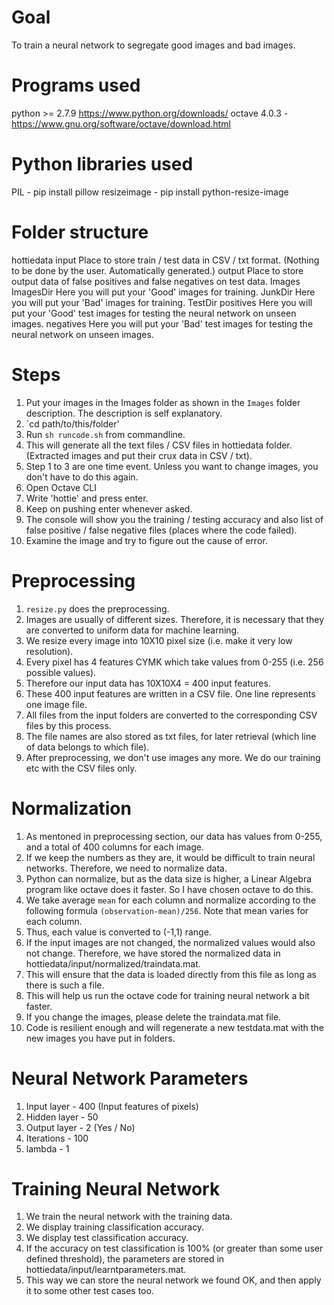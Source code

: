 # Goal
To train a neural network to segregate good images and bad images.

# Programs used
python >= 2.7.9 https://www.python.org/downloads/
octave 4.0.3 - https://www.gnu.org/software/octave/download.html

# Python libraries used
PIL - pip install pillow
resizeimage - pip install python-resize-image

# Folder structure
hottiedata
	input
		Place to store train / test data in CSV / txt format. (Nothing to be done by the user. Automatically generated.)
	output
		Place to store output data of false positives and false negatives on test data.
Images
	ImagesDir
		Here you will put your 'Good' images for training.
	JunkDir
		Here you will put your 'Bad' images for training.
	TestDir
		positives
			Here you will put your 'Good' test images for testing the neural network on unseen images.
		negatives
			Here you will put your 'Bad' test images for testing the neural network on unseen images.

# Steps
1. Put your images in the Images folder as shown in the `Images` folder description. The description is self explanatory.
2. `cd path/to/this/folder'
3. Run `sh runcode.sh` from commandline.
4. This will generate all the text files / CSV files in hottiedata folder. (Extracted images and put their crux data in CSV / txt).
5. Step 1 to 3 are one time event. Unless you want to change images, you don't have to do this again.
6. Open Octave CLI
7. Write 'hottie' and press enter.
8. Keep on pushing enter whenever asked.
9. The console will show you the training / testing accuracy and also list of false positive / false negative files (places where the code failed).
10. Examine the image and try to figure out the cause of error.

# Preprocessing
1. `resize.py` does the preprocessing.
2. Images are usually of different sizes. Therefore, it is necessary that they are converted to uniform data for machine learning.
3. We resize every image into 10X10 pixel size (i.e. make it very low resolution).
4. Every pixel has 4 features CYMK which take values from 0-255 (i.e. 256 possible values).
5. Therefore our input data has 10X10X4 = 400 input features.
6. These 400 input features are written in a CSV file. One line represents one image file.
7. All files from the input folders are converted to the corresponding CSV files by this process.
8. The file names are also stored as txt files, for later retrieval (which line of data belongs to which file).
9. After preprocessing, we don't use images any more. We do our training etc with the CSV files only.

# Normalization
1. As mentoned in preprocessing section, our data has values from 0-255, and a total of 400 columns for each image.
2. If we keep the numbers as they are, it would be difficult to train neural networks. Therefore, we need to normalize data.
3. Python can normalize, but as the data size is higher, a Linear Algebra program like octave does it faster. So I have chosen octave to do this.
3. We take average `mean` for each column and normalize according to the following formula `(observation-mean)/256`. Note that mean varies for each column.
4. Thus, each value is converted to (-1,1) range.
5. If the input images are not changed, the normalized values would also not change. Therefore, we have stored the normalized data in hottiedata/input/normalized/traindata.mat.
6. This will ensure that the data is loaded directly from this file as long as there is such a file.
7. This will help us run the octave code for training neural network a bit faster.
8. If you change the images, please delete the traindata.mat file.
9. Code is resilient enough and will regenerate a new testdata.mat with the new images you have put in folders.

# Neural Network Parameters
1. Input layer - 400 (Input features of pixels)
2. Hidden layer - 50
3. Output layer - 2 (Yes / No)
4. Iterations - 100
5. lambda - 1

# Training Neural Network
1. We train the neural network with the training data.
2. We display training classification accuracy.
3. We display test classification accuracy.
4. If the accuracy on test classification is 100% (or greater than some user defined threshold), the parameters are stored in hottiedata/input/learntparameters.mat.
5. This way we can store the neural network we found OK, and then apply it to some other test cases too.

